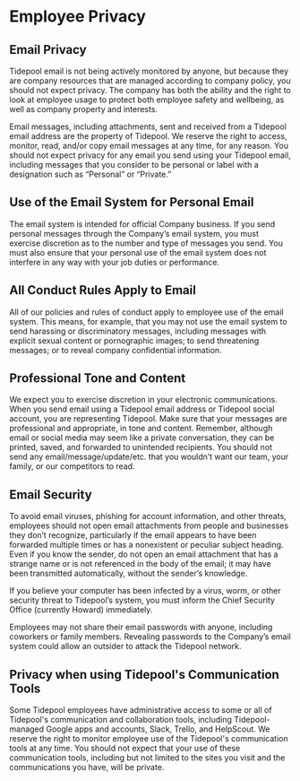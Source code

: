 # Employee Privacy

## Email Privacy

Tidepool email is not being actively monitored by anyone, but because they are company resources that are managed according to company policy, you should not expect privacy. The company has both the ability and the right to look at employee usage to protect both employee safety and wellbeing, as well as company property and interests.

Email messages, including attachments, sent and received from a Tidepool email address are the property of Tidepool. We reserve the right to access, monitor, read, and/or copy email messages at any time, for any reason. You should not expect privacy for any email you send using your Tidepool email, including messages that you consider to be personal or label with a designation such as “Personal” or “Private.”

## Use of the Email System for Personal Email

The email system is intended for official Company business. If you send personal messages through the Company’s email system, you must exercise discretion as to the number and type of messages you send. You must also ensure that your personal use of the email system does not interfere in any way with your job duties or performance.

## All Conduct Rules Apply to Email

All of our policies and rules of conduct apply to employee use of the email system. This means, for example, that you may not use the email system to send harassing or discriminatory messages, including messages with explicit sexual content or pornographic images; to send threatening messages; or to reveal company confidential information.

## Professional Tone and Content

We expect you to exercise discretion in your electronic communications. When you send email using a Tidepool email address or Tidepool social account, you are representing Tidepool. Make sure that your messages are professional and appropriate, in tone and content. Remember, although email or social media may seem like a private conversation, they can be printed, saved, and forwarded to unintended recipients. You should not send any email/message/update/etc. that you wouldn’t want our team, your family, or our competitors to read.

## Email Security

To avoid email viruses, phishing for account information, and other threats, employees should not open email attachments from people and businesses they don’t recognize, particularly if the email appears to have been forwarded multiple times or has a nonexistent or peculiar subject heading. Even if you know the sender, do not open an email attachment that has a strange name or is not referenced in the body of the email; it may have been transmitted automatically, without the sender’s knowledge.

If you believe your computer has been infected by a virus, worm, or other security threat to Tidepool’s system, you must inform the Chief Security Office (currently Howard) immediately.

Employees may not share their email passwords with anyone, including coworkers or family members. Revealing passwords to the Company’s email system could allow an outsider to attack the Tidepool network.

## Privacy when using Tidepool's Communication Tools

Some Tidepool employees have administrative access to some or all of Tidepool's communication and collaboration tools, including Tidepool-managed Google apps and accounts, Slack, Trello, and HelpScout. We reserve the right to monitor employee use of the Tidepool's communication tools at any time. You should not expect that your use of these communication tools, including but not limited to the sites you visit and the communications you have, will be private.
